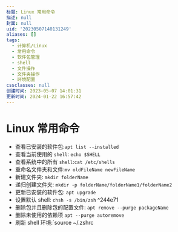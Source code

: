 ```yaml
---
标题: Linux 常用命令
描述: null
封面: null
uid: '20230507140131249'
aliases: []
tags:
  - 计算机/Linux
  - 常用命令
  - 软件包管理
  - shell
  - 文件操作
  - 文件夹操作
  - 环境配置
cssclasses: null
创建时间: 2023-05-07 14:01:31
更新时间: 2024-01-22 16:57:42
---
```


# Linux 常用命令

- 查看已安装的软件包:`apt list --installed`
- 查看当前使用的 `shell`: `echo $SHELL`
- 查看系统中的所有 `shell`:`cat /etc/shells`
- 重命名文件夹和文件:`mv oldFileName newFileName`
- 新建文件夹: `mkdir folderName`
- 递归创建文件夹: `mkdir -p folderName/folderName1/folderName2`
- 更新已安装的软件包: `apt upgrade`
- 设置默认 shell: `chsh -s /bin/zsh` ^244e71
- 删除包并且删除包的配置文件: `apt remove --purge packageName`
- 删除未使用的依赖项 `apt --purge autoremove`
- 刷新 shell 环境:`source ~/.zshrc
